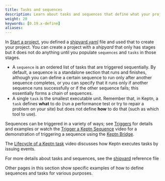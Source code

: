 ```yaml
---
title: Tasks and sequences
description: Learn about tasks and sequences that define what your project does
weight: 20
keywords: [0.19.x-define]
aliases:
---
```


In [Start a project](../../manage/project),
you defined a [shipyard.yaml](../../reference/files/shipyard) file
and used that to create your project.
You can create a project with a *shipyard* that only has stages
but it does not do anything until you populate `sequences` and `tasks` in those stages.

* A `sequence` is an ordered list of tasks that are triggered sequentially.
  By default, a sequence is a standalone section that runs and finishes,
  although you can define a certain sequence to run only after another sequence completes,
  or you can specify that it runs only if another sequence runs successfully
  or if the other sequence fails;
  this essentially forms a chain of sequences.
* A single `task` is the smallest executable unit.
Remember that, in Keptn, a `task` defines **what** to do (run a performance test
or try to repair a problem on your site)
but does not define **how** to do that (such as which tool to use).

Sequences can be triggered in a variety of ways; see [Triggers](../triggers) for details and examples
or watch the [Trigger a Keptn Sequence](https://www.youtube.com/watch?v=S0eumPKuAJY) video
for a demonstration of triggering a sequence using the [Keptn Bridge](../../bridge).

The [Lifecycle of a Keptn task](https://www.youtube.com/watch?v=Qtz0vi6ms3A) video
discusses how Keptn executes tasks by issuing events.

For more details about tasks and sequences,
see the [shipyard](../../reference/files/shipyard) reference file

Other pages in this section show specific examples of how to define
sequences and tasks for various purposes.

